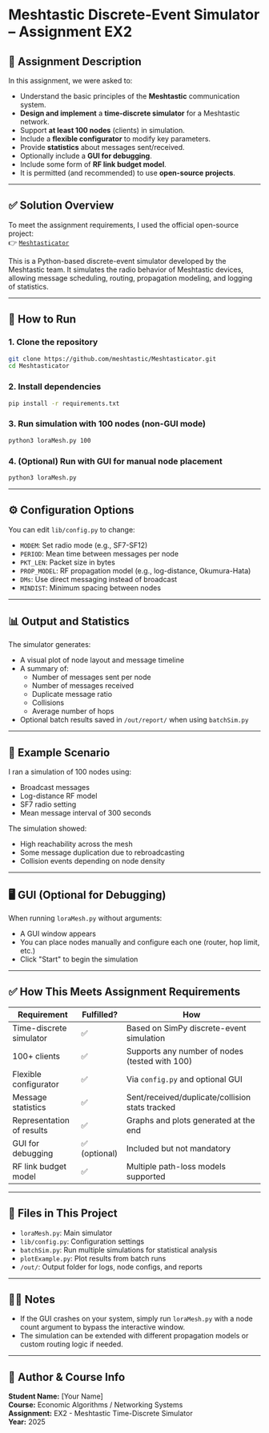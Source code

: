 # Meshtastic Discrete-Event Simulator – Assignment EX2

## 📝 Assignment Description

In this assignment, we were asked to:
- Understand the basic principles of the **Meshtastic** communication system.
- **Design and implement** a **time-discrete simulator** for a Meshtastic network.
- Support **at least 100 nodes** (clients) in simulation.
- Include a **flexible configurator** to modify key parameters.
- Provide **statistics** about messages sent/received.
- Optionally include a **GUI for debugging**.
- Include some form of **RF link budget model**.
- It is permitted (and recommended) to use **open-source projects**.

---

## ✅ Solution Overview

To meet the assignment requirements, I used the official open-source project:  
👉 [`Meshtasticator`](https://github.com/meshtastic/Meshtasticator)

This is a Python-based discrete-event simulator developed by the Meshtastic team. It simulates the radio behavior of Meshtastic devices, allowing message scheduling, routing, propagation modeling, and logging of statistics.

---

## 🚀 How to Run

### 1. Clone the repository
```bash
git clone https://github.com/meshtastic/Meshtasticator.git
cd Meshtasticator
```

### 2. Install dependencies
```bash
pip install -r requirements.txt
```

### 3. Run simulation with 100 nodes (non-GUI mode)
```bash
python3 loraMesh.py 100
```

### 4. (Optional) Run with GUI for manual node placement
```bash
python3 loraMesh.py
```

---

## ⚙️ Configuration Options

You can edit `lib/config.py` to change:

- `MODEM`: Set radio mode (e.g., SF7-SF12)
- `PERIOD`: Mean time between messages per node
- `PKT_LEN`: Packet size in bytes
- `PROP_MODEL`: RF propagation model (e.g., log-distance, Okumura-Hata)
- `DMs`: Use direct messaging instead of broadcast
- `MINDIST`: Minimum spacing between nodes

---

## 📊 Output and Statistics

The simulator generates:
- A visual plot of node layout and message timeline
- A summary of:
  - Number of messages sent per node
  - Number of messages received
  - Duplicate message ratio
  - Collisions
  - Average number of hops
- Optional batch results saved in `/out/report/` when using `batchSim.py`

---

## 🧪 Example Scenario

I ran a simulation of 100 nodes using:
- Broadcast messages
- Log-distance RF model
- SF7 radio setting
- Mean message interval of 300 seconds

The simulation showed:
- High reachability across the mesh
- Some message duplication due to rebroadcasting
- Collision events depending on node density

---

## 🖥️ GUI (Optional for Debugging)

When running `loraMesh.py` without arguments:
- A GUI window appears
- You can place nodes manually and configure each one (router, hop limit, etc.)
- Click "Start" to begin the simulation

---

## ✅ How This Meets Assignment Requirements

| Requirement                              | Fulfilled? | How                                             |
|------------------------------------------|------------|--------------------------------------------------|
| Time-discrete simulator                  | ✅          | Based on SimPy discrete-event simulation         |
| 100+ clients                             | ✅          | Supports any number of nodes (tested with 100)   |
| Flexible configurator                    | ✅          | Via `config.py` and optional GUI                 |
| Message statistics                       | ✅          | Sent/received/duplicate/collision stats tracked  |
| Representation of results                | ✅          | Graphs and plots generated at the end            |
| GUI for debugging                        | ✅ (optional) | Included but not mandatory                       |
| RF link budget model                     | ✅          | Multiple path-loss models supported              |

---

## 📁 Files in This Project

- `loraMesh.py`: Main simulator
- `lib/config.py`: Configuration settings
- `batchSim.py`: Run multiple simulations for statistical analysis
- `plotExample.py`: Plot results from batch runs
- `/out/`: Output folder for logs, node configs, and reports

---

## 🙋‍♂️ Notes

- If the GUI crashes on your system, simply run `loraMesh.py` with a node count argument to bypass the interactive window.
- The simulation can be extended with different propagation models or custom routing logic if needed.

---

## 📅 Author & Course Info

**Student Name:** [Your Name]  
**Course:** Economic Algorithms / Networking Systems  
**Assignment:** EX2 - Meshtastic Time-Discrete Simulator  
**Year:** 2025
